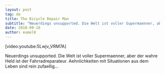 ```yaml
---
layout: post
tag: de
title: The Bicycle Repair Man
subtitle: "Neuerdings unsupported. Die Welt ist voller Supermaenner, aber der wahre Held ist der Fahrradreparateur. Aehnlichkeiten mit Situationen aus dem Leben sind rein zufaellig..."
date: 2010-09-16
author: eumel8
---
```


[video:youtube:5Lwjv_VRM7A]

Neuerdings unsupported. Die Welt ist voller Supermaenner, aber der wahre Held ist der Fahrradreparateur. Aehnlichkeiten mit Situationen aus dem Leben sind rein zufaellig...
